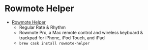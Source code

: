 # Rowmote Helper
- [Rowmote Helper](https://regularrateandrhythm.com/apps/rowmote-pro/)
  -  Regular Rate & Rhythm
  - Rowmote Pro, a Mac remote control and wireless keyboard & trackpad for iPhone, iPod Touch, and iPad
  - `brew cask install rowmote-helper`
